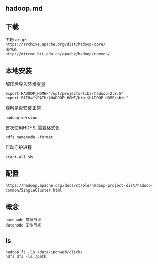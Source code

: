 hadoop.md
---

下载
---

    下载tar.gz
    https://archive.apache.org/dist/hadoop/core/
    国内源
    http://mirror.bit.edu.cn/apache/hadoop/common/

本地安装
---

解压后导入环境变量

    export HADOOP_HOME="/opt/projects/libs/hadoop-2.8.5"
    export PATH="$PATH:$HADOOP_HOME/bin:$HADOOP_HOME/sbin"

观察是否安装正常

    hadoop version

首次使用HDFS, 需要格式化

    hdfs namenode -format

启动守护进程

    start-all.sh

配置
--

    https://hadoop.apache.org/docs/stable/hadoop-project-dist/hadoop-common/SingleCluster.html

概念
---

    namenode 管理节点
    datanode 工作节点

ls
---

    hadoop fs -ls /data/iponweb/click/
    hdfs dfs -ls /path
